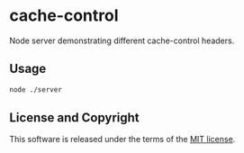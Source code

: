 # cache-control

Node server demonstrating different cache-control headers.

## Usage

```sh
node ./server
```

## License and Copyright

This software is released under the terms of the [MIT license](https://github.com/kevinfarrugia/cache-control/blob/main/LICENSE).
